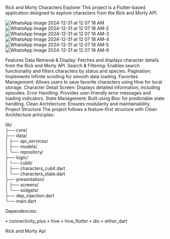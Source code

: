 Rick and Morty Characters Explorer
This project is a Flutter-based application designed to explore characters from the Rick and Morty API.

![WhatsApp Image 2024-12-31 at 12 07 18 AM](https://github.com/user-attachments/assets/c6d00388-75c9-45e7-bf80-46cfda7120c2)
![WhatsApp Image 2024-12-31 at 12 07 18 AM-2](https://github.com/user-attachments/assets/4db1e458-7215-480f-a5f4-f0cb5a76ba19)
![WhatsApp Image 2024-12-31 at 12 07 18 AM-3](https://github.com/user-attachments/assets/728c0d9c-4c8c-44c1-b078-1d06f1e80799)
![WhatsApp Image 2024-12-31 at 12 07 18 AM-4](https://github.com/user-attachments/assets/b9fdb6d0-0590-4e56-9266-00be717c5629)
![WhatsApp Image 2024-12-31 at 12 07 18 AM-5](https://github.com/user-attachments/assets/e80f1623-f8fb-4da1-9201-4ed369513471)
![WhatsApp Image 2024-12-31 at 12 07 18 AM-6](https://github.com/user-attachments/assets/e462dd74-782e-444c-8774-6d3e97fcfe02)

Features
Data Retrieval & Display: Fetches and displays character details from the Rick and Morty API.
Search & Filtering: Enables search functionality and filters characters by status and species.
Pagination: Implements infinite scrolling for smooth data loading.
Favorites Management: Allows users to save favorite characters using Hive for local storage.
Character Detail Screen: Displays detailed information, including episodes.
Error Handling: Provides user-friendly error messages and loading indicators.
State Management: Built using Bloc for predictable state handling.
Clean Architecture: Ensures modularity and maintainability.
Project Structure
The project follows a feature-first structure with Clean Architecture principles:

lib/  
├── core/  
├── data/  
│   ├── api_services/  
│   ├── models/  
│   └── repository/  
├── logic/  
│   └── cubit/  
│       ├── characters_cubit.dart  
│       └── characters_state.dart  
├── presentation/  
│   ├── screens/  
│   └── widgets/  
├── dep_injection.dart  
└── main.dart  


Dependencies:

• connectivity_plus
• hive
• hive_flutter
• dio
• either_dart

Rick and Morty Api

